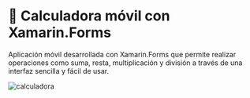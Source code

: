 # 📱 Calculadora móvil con Xamarin.Forms
Aplicación móvil desarrollada con Xamarin.Forms que permite realizar operaciones como suma, resta, multiplicación y división a través de una interfaz sencilla y fácil de usar.

![calculadora](https://github.com/user-attachments/assets/dd0b1d47-f086-479a-9ce0-792086bf279f)
